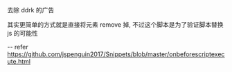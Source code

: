 去除 ddrk 的广告

其实更简单的方式就是直接将元素 remove 掉, 不过这个脚本是为了验证脚本替换 js 的可能性

-- refer
https://github.com/jspenguin2017/Snippets/blob/master/onbeforescriptexecute.html
